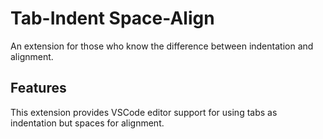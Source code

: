 # Tab-Indent Space-Align

An extension for those who know the difference between indentation and alignment.

## Features

This extension provides VSCode editor support for using tabs as indentation but
spaces for alignment.
